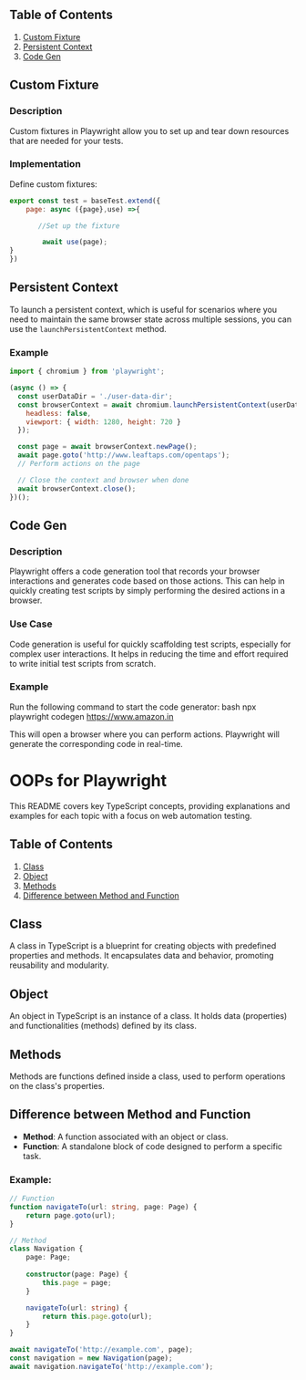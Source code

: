 ## Table of Contents

1. [Custom Fixture](#custom-fixture)
2. [Persistent Context](#persistent-context)
3. [Code Gen](#code-gen)

## Custom Fixture

### Description
Custom fixtures in Playwright allow you to set up and tear down resources that are needed for your tests.

### Implementation
Define custom fixtures:

```javascript
export const test = baseTest.extend({
    page: async ({page},use) =>{

       //Set up the fixture

        await use(page);
}
})
```
## Persistent Context

To launch a persistent context, which is useful for scenarios where you need to maintain the same browser state across multiple sessions, you can use the `launchPersistentContext` method.

### Example

```javascript
import { chromium } from 'playwright';

(async () => {
  const userDataDir = './user-data-dir';
  const browserContext = await chromium.launchPersistentContext(userDataDir, {
    headless: false,
    viewport: { width: 1280, height: 720 }
  });

  const page = await browserContext.newPage();
  await page.goto('http://www.leaftaps.com/opentaps');
  // Perform actions on the page

  // Close the context and browser when done
  await browserContext.close();
})();

```
## Code Gen

### Description
Playwright offers a code generation tool that records your browser interactions and generates code based on those actions. This can help in quickly creating test scripts by simply performing the desired actions in a browser.

### Use Case
Code generation is useful for quickly scaffolding test scripts, especially for complex user interactions. It helps in reducing the time and effort required to write initial test scripts from scratch.

### Example
Run the following command to start the code generator:
bash
npx playwright codegen https://www.amazon.in

This will open a browser where you can perform actions. Playwright will generate the corresponding code in real-time.

# OOPs for Playwright

This README covers key TypeScript concepts, providing explanations and examples for each topic with a focus on web automation testing.

## Table of Contents

1. [Class](#class)
2. [Object](#object)
3. [Methods](#methods)
4. [Difference between Method and Function](#difference-between-method-and-function)

## Class

A class in TypeScript is a blueprint for creating objects with predefined properties and methods. It encapsulates data and behavior, promoting reusability and modularity.

## Object

An object in TypeScript is an instance of a class. It holds data (properties) and functionalities (methods) defined by its class.

## Methods

Methods are functions defined inside a class, used to perform operations on the class's properties.

## Difference between Method and Function

- **Method**: A function associated with an object or class.
- **Function**: A standalone block of code designed to perform a specific task.

### Example:

```typescript
// Function
function navigateTo(url: string, page: Page) {
    return page.goto(url);
}

// Method
class Navigation {
    page: Page;
    
    constructor(page: Page) {
        this.page = page;
    }

    navigateTo(url: string) {
        return this.page.goto(url);
    }
}

await navigateTo('http://example.com', page);
const navigation = new Navigation(page);
await navigation.navigateTo('http://example.com');
```
